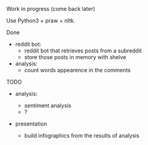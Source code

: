 Work in progress (come back later)


Use Python3 + praw + nltk.

Done
- reddit bot:
  - reddit bot that retrieves posts from a subreddit
  - store those posts in memory with shelve
- analysis:
  - count words appearence in the comments

TODO

- analysis:
  - sentiment analysis
  - ?

- presentation
  - build infographics from the results of analysis